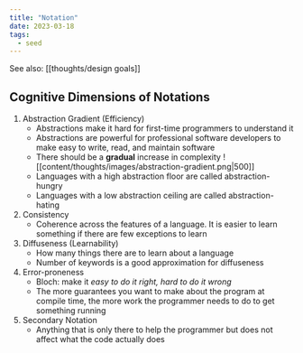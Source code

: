 ```yaml
---
title: "Notation"
date: 2023-03-18
tags:
  - seed
---
```


See also: [[thoughts/design goals]]

## Cognitive Dimensions of Notations

1. Abstraction Gradient (Efficiency)
   - Abstractions make it hard for first-time programmers to understand it
   - Abstractions are powerful for professional software developers to make easy to write, read, and maintain software
   - There should be a **gradual** increase in complexity ![[content/thoughts/images/abstraction-gradient.png|500]]
   - Languages with a high abstraction floor are called abstraction-hungry
   - Languages with a low abstraction ceiling are called abstraction-hating
2. Consistency
   - Coherence across the features of a language. It is easier to learn something if there are few exceptions to learn
3. Diffuseness (Learnability)
   - How many things there are to learn about a language
   - Number of keywords is a good approximation for diffuseness
4. Error-proneness
   - Bloch: make it _easy to do it right, hard to do it wrong_
   - The more guarantees you want to make about the program at compile time, the more work the programmer needs to do to get something running
5. Secondary Notation
   - Anything that is only there to help the programmer but does not affect what the code actually does
